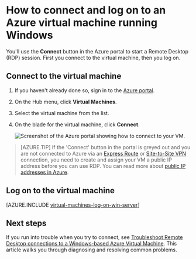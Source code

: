 <properties
	pageTitle="Connect to a Windows Server VM | Microsoft Azure"
	description="Learn how to connect and log on to a Windows VM using the Azure portal and the Resource Manager deployment model."
	services="virtual-machines-windows"
	documentationCenter=""
	authors="cynthn"
	manager="timlt"
	editor="tysonn"
	tags="azure-resource-manager"/>

<tags
	ms.service="virtual-machines-windows"
	ms.date="05/05/2016"
	wacn.date=""/>

# How to connect and log on to an Azure virtual machine running Windows 


You'll use the **Connect** button in the Azure portal to start a Remote Desktop (RDP) session. First you connect to the virtual machine, then you log on.

## Connect to the virtual machine

1. If you haven't already done so, sign in to the [Azure portal](https://portal.azure.com/).

2.	On the Hub menu, click **Virtual Machines**.

3.	Select the virtual machine from the list.

4. On the blade for the virtual machine, click **Connect**.

	![Screenshot of the Azure portal showing how to connect to your VM.](./media/virtual-machines-windows-connect-logon/connect.png)
	
 > [AZURE.TIP] If the 'Connect' button in the portal is greyed out and you are not connected to Azure via an [Express Route](/documentation/articles/expressroute-introduction/) or [Site-to-Site VPN](/documentation/articles/vpn-gateway-howto-site-to-site-resource-manager-portal/) connection, you need to create and assign your VM a public IP address before you can use RDP. You can read more about [public IP addresses in Azure](/documentation/articles/virtual-network-ip-addresses-overview-arm/).

## Log on to the virtual machine

[AZURE.INCLUDE [virtual-machines-log-on-win-server](../includes/virtual-machines-log-on-win-server.md)]


## Next steps

If you run into trouble when you try to connect, see [Troubleshoot Remote Desktop connections to a Windows-based Azure Virtual Machine](/documentation/articles/virtual-machines-windows-troubleshoot-rdp-connection/). This article walks you through diagnosing and resolving common problems.
